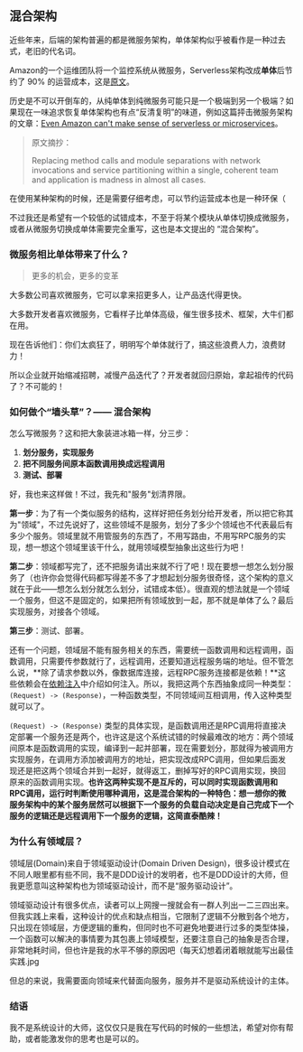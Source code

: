 ## 混合架构

近些年来，后端的架构普遍的都是微服务架构，单体架构似乎被看作是一种过去式，老旧的代名词。

Amazon的一个运维团队将一个监控系统从微服务，Serverless架构改成**单体**后节约了 90% 的运营成本，这是[原文](https://www.primevideotech.com/video-streaming/scaling-up-the-prime-video-audio-video-monitoring-service-and-reducing-costs-by-90)。

历史是不可以开倒车的，从纯单体到纯微服务可能只是一个极端到另一个极端？如果现在一味追求恢复单体架构也有点“反清复明”的味道，例如这篇抨击微服务架构的文章：[Even Amazon can't make sense of serverless or microservices](https://world.hey.com/dhh/even-amazon-can-t-make-sense-of-serverless-or-microservices-59625580)。

> 原文摘抄：
>
> Replacing method calls and module separations with network invocations and service partitioning within a single, coherent team and application is madness in almost all cases. 

在使用某种架构的时候，还是需要仔细考虑，可以节约运营成本也是一种环保（

不过我还是希望有一个较低的试错成本，不至于将某个模块从单体切换成微服务，或者从微服务切换成单体需要完全重写，这也是本文提出的 “混合架构”。

### 微服务相比单体带来了什么？

>   更多的机会，更多的变革

大多数公司喜欢微服务，它可以拿来招更多人，让产品迭代得更快。

大多数开发者喜欢微服务，它看样子比单体高级，催生很多技术、框架，大牛们都在用。

现在告诉他们：你们太疯狂了，明明写个单体就行了，搞这些浪费人力，浪费财力！

所以企业就开始缩减招聘，减慢产品迭代了？开发者就回归原始，拿起祖传的代码了？不可能的！

### 如何做个“墙头草”？—— 混合架构

怎么写微服务？这和把大象装进冰箱一样，分三步：

1.   **划分服务，实现服务**
2.   **把不同服务间原本函数调用换成远程调用**
3.   **测试、部署**

好，我也来这样做！不过，我先和"服务"划清界限。

**第一步**：为了有一个类似服务的结构，这样好把任务划分给开发者，所以把它称其为"领域"，不过先说好了，这些领域不是服务，划分了多少个领域也不代表最后有多少个服务。领域里就不用管服务的东西了，不用写路由，不用写RPC服务的实现，想一想这个领域里该干什么，就用领域模型抽象出这些行为吧！

**第二步**：领域都写完了，还不把服务请出来就不行了吧！现在要想一想怎么划分服务了（也许你会觉得代码都写得差不多了才想起划分服务很奇怪，这个架构的意义就在于此——想怎么划分就怎么划分，试错成本低）。很直观的想法就是一个领域一个服务，但这不是固定的，如果把所有领域放到一起，那不就是单体了么？最后实现服务，对接各个领域。

**第三步**：测试、部署。

还有一个问题，领域层不能有服务相关的东西，需要统一函数调用和远程调用，函数调用，只需要传参数就行了，远程调用，还要知道远程服务端的地址。但不管怎么说，**除了请求参数以外，像数据库连接，远程RPC服务连接都是依赖！**这些依赖会在[依赖注入](./依赖注入.md)中介绍如何注入。所以，我把这两个东西抽象成同一种类型：`(Request) -> (Response)`，一种函数类型，不同领域间互相调用，传入这种类型就可以了。

`(Request) -> (Response)` 类型的具体实现，是函数调用还是RPC调用将直接决定部署一个服务还是两个，也许这是这个系统试错的时候最难改的地方：两个领域间原本是函数调用的实现，编译到一起并部署，现在需要划分，那就得为被调用方实现服务，在调用方添加被调用方的地址，把实现改成RPC调用，但如果后面发现还是把这两个领域合并到一起好，就得返工，删掉写好的RPC调用实现，换回原来的函数调用实现。**也许这两种实现不是互斥的，可以同时实现函数调用和RPC调用，运行时判断使用哪种调用，这是混合架构的一种特色：想一想你的微服务架构中的某个服务居然可以根据下一个服务的负载自动决定是自己完成下一个服务的逻辑还是远程调用下一个服务的逻辑，这简直泰酷辣！**

### 为什么有领域层？

领域层(Domain)来自于领域驱动设计(Domain Driven Design)，很多设计模式在不同人眼里都有些不同，我不是DDD设计的发明者，也不是DDD设计的大师，但我更愿意叫这种架构也为领域驱动设计，而不是“服务驱动设计”。

领域驱动设计有很多优点，读者可以上网搜一搜就会有一群人列出一二三四出来。但我实践上来看，这种设计的优点和缺点相当，它限制了逻辑不分散到各个地方，只出现在领域层，方便逻辑的重构，但同时也不可避免地要进行过多的类型体操，一个函数可以解决的事情要为其包裹上领域模型，还要注意自己的抽象是否合理，非常地耗时间，但也许是我的水平不够的原因吧（每天幻想着闭着眼就能写出最佳实践.jpg

但总的来说，我需要面向领域来代替面向服务，服务并不是驱动系统设计的主体。

### 结语

我不是系统设计的大师，这仅仅只是我在写代码的时候的一些想法，希望对你有帮助，或者能激发你的思考也是可以的。
